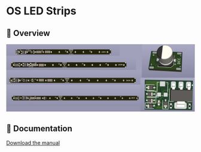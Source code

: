 # OS LED Strips

## 🔧 Overview

![LED strip boards](hardware/led-strips.png)

## 📄 Documentation

[Download the manual](docs/manual.pdf)
